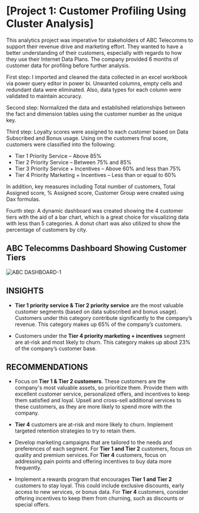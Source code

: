 # [Project 1: Customer Profiling Using Cluster Analysis]

This analytics project was imperative for stakeholders of ABC Telecomms to support their revenue drive and marketing effort. They wanted to have a better understanding of their customers, especially with regards to how they use their Internet Data Plans.
The company provided 6 months of customer data for profiling before further analysis.

First step:  I imported and cleaned the data collected in an excel workbook via power query editor in power bi. Unwanted columns, empty cells and redundant data were eliminated. Also, data types for each column were validated to maintain accuracy.

Second step: Normalized the data and established relationships between the fact and dimension tables using the customer number as the unique key.

Third step: Loyalty scores were assigned to each customer based on Data Subscribed and Bonus usage. Using on the customers final score, customers were classified into the following:
- Tier 1 Priority Service – Above 85% 
- Tier 2 Priority Service – Between 75% and 85%
- Tier 3 Priority Service + Incentives – Above 60% and less than 75%
- Tier 4 Priority Marketing + Incentives – Less than or equal to 60% 

In addition, key measures including Total number of customers, Total Assigned score, % Assigned score, Customer Group were created using Dax formulas.

Fourth step: A dynamic dashboard was created showing the 4 customer tiers with the aid of a bar chart, which is a great choice for visualizing data with less than 5 categories. A donut chart was also utilized to show the percentage of customers by city.

  ## ABC Telecomms Dashboard Showing Customer Tiers
![ABC DASHBOARD-1](https://user-images.githubusercontent.com/115559534/199286385-9512d81d-fbbd-4e5c-962e-951b3c7d4957.png)

## INSIGHTS

- **Tier 1 priority service & Tier 2 priority service** are the most valuable customer segments (based on data subscribed and bonus usage). Customers under this category contribute significantly to the company’s revenue. This category makes up 65% of the company’s customers.

- Customers under the **Tier 4 priority marketing + incentives** segment are at-risk and most likely to churn. This category makes up about 23% of the company’s customer base.


## RECOMMENDATIONS

- Focus on **Tier 1 & Tier 2 customers**. These customers are the company's most valuable assets, so prioritize them. Provide them with excellent customer service, personalized offers, and incentives to keep them satisfied and loyal. Upsell and cross-sell additional services to these customers, as they are more likely to spend more with the company.

- **Tier 4** customers are at-risk and more likely to churn. Implement targeted retention strategies to try to retain them.

- Develop marketing campaigns that are tailored to the needs and preferences of each segment. For **Tier 1 and Tier 2** customers, focus on quality and premium services. For **Tier 4** customers, focus on addressing pain points and offering incentives to buy data more frequently. 

- Implement a rewards program that encourages **Tier 1 and Tier 2** customers to stay loyal. This could include exclusive discounts, early access to new services, or bonus data. For **Tier 4** customers, consider offering incentives to keep them from churning, such as discounts or special offers.

